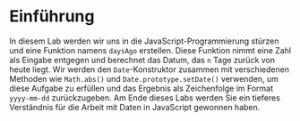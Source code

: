# Einführung

In diesem Lab werden wir uns in die JavaScript-Programmierung stürzen und eine Funktion namens `daysAgo` erstellen. Diese Funktion nimmt eine Zahl als Eingabe entgegen und berechnet das Datum, das `n` Tage zurück von heute liegt. Wir werden den `Date`-Konstruktor zusammen mit verschiedenen Methoden wie `Math.abs()` und `Date.prototype.setDate()` verwenden, um diese Aufgabe zu erfüllen und das Ergebnis als Zeichenfolge im Format `yyyy-mm-dd` zurückzugeben. Am Ende dieses Labs werden Sie ein tieferes Verständnis für die Arbeit mit Daten in JavaScript gewonnen haben.

